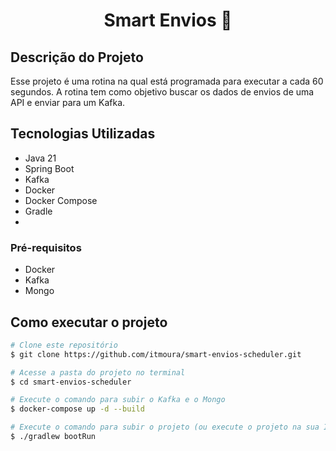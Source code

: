 <h1 align="center"> Smart Envios 🚚 </h1>

## Descrição do Projeto

<p>
    Esse projeto é uma rotina na qual está programada para executar a cada 60 segundos.
    A rotina tem como objetivo buscar os dados de envios de uma API e enviar para um Kafka.
</p>

## Tecnologias Utilizadas

- Java 21
- Spring Boot
- Kafka
- Docker
- Docker Compose
- Gradle
- 
### Pré-requisitos

- Docker
- Kafka
- Mongo

## Como executar o projeto

```bash
# Clone este repositório
$ git clone https://github.com/itmoura/smart-envios-scheduler.git

# Acesse a pasta do projeto no terminal
$ cd smart-envios-scheduler

# Execute o comando para subir o Kafka e o Mongo
$ docker-compose up -d --build

# Execute o comando para subir o projeto (ou execute o projeto na sua IDE de preferência)
$ ./gradlew bootRun
```
